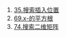 1. [35.搜索插入位置](https://github.com/Sihan-Tan/-algorithm-learning/blob/master/35.%E6%90%9C%E7%B4%A2%E6%8F%92%E5%85%A5%E4%BD%8D%E7%BD%AE.js)
2. [69.x-的平方根](https://github.com/Sihan-Tan/-algorithm-learning/blob/master/69.x-%E7%9A%84%E5%B9%B3%E6%96%B9%E6%A0%B9.js)
3. [74.搜索二维矩阵](https://github.com/Sihan-Tan/-algorithm-learning/blob/master/74.%E6%90%9C%E7%B4%A2%E4%BA%8C%E7%BB%B4%E7%9F%A9%E9%98%B5.js)
